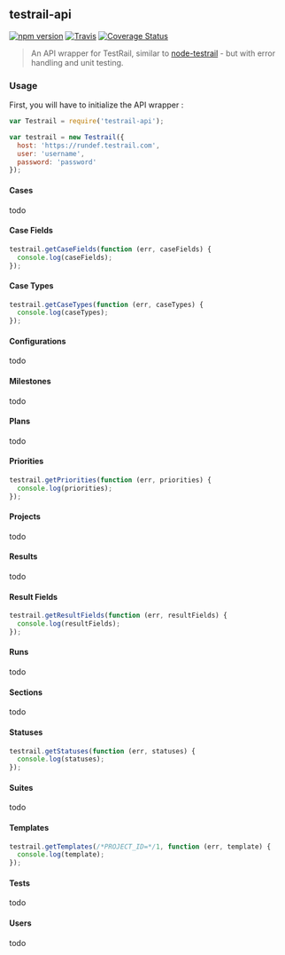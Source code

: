 ## testrail-api

[![npm version](https://badge.fury.io/js/testrail-api.svg)](http://badge.fury.io/js/testrail-api) 
[![Travis](https://travis-ci.org/rundef/node-testrail-api.svg?branch=master)](https://travis-ci.org/rundef/node-testrail-api?branch=master) 
[![Coverage Status](https://coveralls.io/repos/rundef/node-testrail-api/badge.svg?branch=master&service=github)](https://coveralls.io/github/rundef/node-testrail-api?branch=master)

> An API wrapper for TestRail, similar to [node-testrail](https://www.npmjs.com/package/node-testrail) - but with error handling and unit testing.

### Usage

First, you will have to initialize the API wrapper :

```javascript
var Testrail = require('testrail-api');

var testrail = new Testrail({
  host: 'https://rundef.testrail.com', 
  user: 'username', 
  password: 'password'
});
```

#### Cases

todo

#### Case Fields

```javascript
testrail.getCaseFields(function (err, caseFields) {
  console.log(caseFields);
});
```

#### Case Types

```javascript
testrail.getCaseTypes(function (err, caseTypes) {
  console.log(caseTypes);
});
```

#### Configurations

todo

#### Milestones

todo

#### Plans

todo

#### Priorities

```javascript
testrail.getPriorities(function (err, priorities) {
  console.log(priorities);
});
```

#### Projects

todo

#### Results

todo

#### Result Fields

```javascript
testrail.getResultFields(function (err, resultFields) {
  console.log(resultFields);
});
```

#### Runs

todo

#### Sections

todo

#### Statuses

```javascript
testrail.getStatuses(function (err, statuses) {
  console.log(statuses);
});
```

#### Suites

todo

#### Templates

```javascript
testrail.getTemplates(/*PROJECT_ID=*/1, function (err, template) {
  console.log(template);
});
```

#### Tests

todo

#### Users

todo

